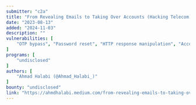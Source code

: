 ```yaml
---
submitter: "c2a"
title: "From Revealing Emails to Taking Over Accounts (Hacking Telecom)"
date: "2023-08-13"
added: "2024-11-03"
description: ""
vulnerabilities: [
    "OTP bypass", "Password reset", "HTTP response manipulation", "Account takeover"
]
programs: [
    "undisclosed"
]
authors: [
    "Ahmad Halabi (@Ahmad_Halabi_)"
]
bounty: "undisclosed"
link: "https://ahmdhalabi.medium.com/from-revealing-emails-to-taking-over-accounts-hacking-telecom-ead1fcbffc32"
---
```




